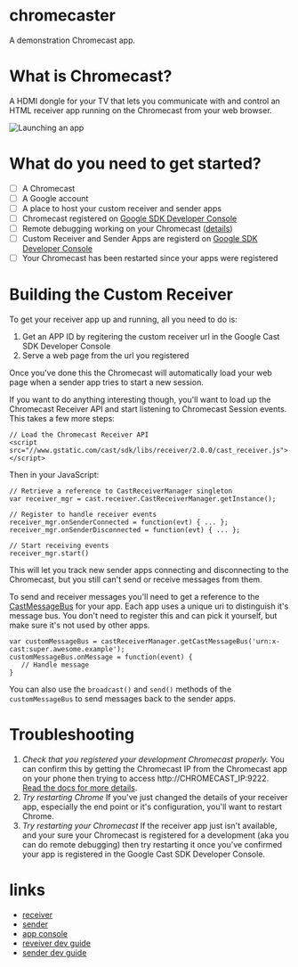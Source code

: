 chromecaster
============

A demonstration Chromecast app.


What is Chromecast?
============

A HDMI dongle for your TV that lets you communicate with and control an HTML receiver app running on the Chromecast from your web browser.

![Launching an app](https://docs.google.com/drawings/d/1LkJFn5XWxA_KPXxmrV0bqGMHrY5CeY0zD_TYqsbl0bE/pub?w=960&h=720)

What do you need to get started?
=====

* [ ] A Chromecast
* [ ] A Google account
* [ ] A place to host your custom receiver and sender apps
* [ ] Chromecast registered on [Google SDK Developer Console](https://cast.google.com/publish/#/devices)
* [ ] Remote debugging working on your Chromecast ([details](https://developers.google.com/cast/docs/custom_receiver#debugging))
* [ ] Custom Receiver and Sender Apps are registerd on [Google SDK Developer Console](https://cast.google.com/publish/#/applications)
* [ ] Your Chromecast has been restarted since your apps were registered

Building the Custom Receiver
=====
To get your receiver app up and running, all you need to do is:

1. Get an APP ID by regitering the custom receiver url in the Google Cast SDK Developer Console
2. Serve a web page from the url you registered

Once you've done this the Chromecast will automatically load your web page when a sender app tries to start a new session.

If you want to do anything interesting though, you'll want to load up the Chromecast Receiver API and start listening to Chromecast Session events. This takes a few more steps:

    // Load the Chromecast Receiver API
    <script src="//www.gstatic.com/cast/sdk/libs/receiver/2.0.0/cast_receiver.js"></script>
    
Then in your JavaScript:

    // Retrieve a reference to CastReceiverManager singleton
    var receiver_mgr = cast.receiver.CastReceiverManager.getInstance();
    
    // Register to handle receiver events
    receiver_mgr.onSenderConnected = function(evt) { ... };
    receiver_mgr.onSenderDisconnected = function(evt) { ... };
    
    // Start receiving events
    receiver_mgr.start()

This will let you track new sender apps connecting and disconnecting to the Chromecast, but you still can't send or receive messages from them.

To send and receiver messages you'll need to get a reference to the [CastMessageBus](https://developers.google.com/cast/docs/reference/receiver/cast.receiver.CastMessageBus) for your app. Each app uses a unique uri to distinguish it's message bus. You don't need to register this and can pick it yourself, but make sure it's not used by other apps.

    var customMessageBus = castReceiverManager.getCastMessageBus('urn:x-cast:super.awesome.example');
    customMessageBus.onMessage = function(event) {
       // Handle message
    }

You can also use the `broadcast()` and `send()` methods of the `customMessageBus` to send messages back to the sender apps.


Troubleshooting
===
1. *Check that you registered your development Chromecast properly.* You can confirm this by getting the Chromecast IP from the Chromecast app on your phone then trying to access http://CHROMECAST_IP:9222. [Read the docs for more details](https://developers.google.com/cast/docs/custom_receiver#debugging).
2. *Try restarting Chrome* If you've just changed the details of your receiver app, especially the end point or it's configuration, you'll want to restart Chrome.
3. *Try restarting your Chromecast* If the receiver app just isn't available, and your sure your Chromecast is registered for a development (aka you can do remote debugging) then try restarting it once you've confirmed your app is registered in the Google Cast SDK Developer Console.

links
======

* [receiver](https://rawgit.com/MarkBennett/chromecaster/gh-pages/receiver.html)
* [sender](https://rawgit.com/MarkBennett/chromecaster/gh-pages/sender.html)
* [app console](https://cast.google.com/publish/#/overview)
* [reveiver dev guide](https://developers.google.com/cast/docs/custom_receiver)
* [sender dev guide](https://developers.google.com/cast/docs/chrome_sender)
